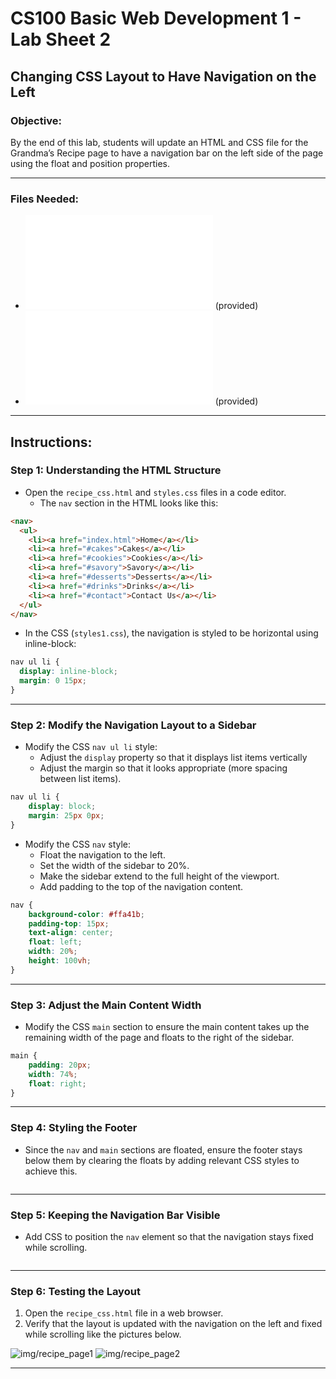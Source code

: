 # CS100 Basic Web Development 1 - Lab Sheet 2

## Changing CSS Layout to Have Navigation on the Left

### Objective:
By the end of this lab, students will update an HTML and CSS file for the Grandma’s Recipe page to have a navigation bar on the left side of the page using the float and position properties.

---

### Files Needed:
- ![`recipe_css.html`](recipe_css.html) (provided)
- ![`styles.css`](styles.css) (provided)

---

## Instructions:

### Step 1: Understanding the HTML Structure
- Open the `recipe_css.html` and `styles.css` files in a code editor.
   - The `nav` section in the HTML looks like this:
```html
<nav>
  <ul>
    <li><a href="index.html">Home</a></li>
    <li><a href="#cakes">Cakes</a></li>
    <li><a href="#cookies">Cookies</a></li>
    <li><a href="#savory">Savory</a></li>
    <li><a href="#desserts">Desserts</a></li>
    <li><a href="#drinks">Drinks</a></li>
    <li><a href="#contact">Contact Us</a></li>
  </ul>
</nav>
```

- In the CSS (`styles1.css`), the navigation is styled to be horizontal using inline-block:
```css
nav ul li {
  display: inline-block;
  margin: 0 15px;
}
```

---
### Step 2: Modify the Navigation Layout to a Sidebar
- Modify the CSS `nav ul li` style:
  - Adjust the `display` property so that it displays list items vertically
  - Adjust the margin so that it looks appropriate (more spacing between list items).
```css
nav ul li {
    display: block;
    margin: 25px 0px;
}
```

- Modify the CSS `nav` style:
   - Float the navigation to the left.
   - Set the width of the sidebar to 20%.
   - Make the sidebar extend to the full height of the viewport.
   - Add padding to the top of the navigation content.
```css
nav {
    background-color: #ffa41b;
    padding-top: 15px;
    text-align: center;
    float: left;
    width: 20%;
    height: 100vh;
}
```

---
### Step 3: Adjust the Main Content Width
- Modify the CSS `main` section to ensure the main content takes up the remaining width of the page and floats to the right of the sidebar.
```css
main {
    padding: 20px;
    width: 74%;
    float: right;
}
```

---
### Step 4: Styling the Footer
- Since the `nav` and `main` sections are floated, ensure the footer stays below them by clearing the floats by adding relevant CSS styles to achieve this.
```css
```

---
### Step 5: Keeping the Navigation Bar Visible
- Add CSS to position the `nav` element so that the navigation stays fixed while scrolling.
```css
```

---
### Step 6: Testing the Layout
1. Open the `recipe_css.html` file in a web browser.
2. Verify that the layout is updated with the navigation on the left and fixed while scrolling like the pictures below.

![img/recipe_page1](img/recipe_page1.png)
![img/recipe_page2](img/recipe_page2.png)


---

